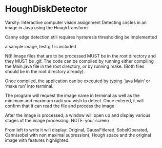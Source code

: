 HoughDiskDetector
=================

Varsity: Interactive computer vision assignment
Detecting circles in an image in Java using the HoughTransform

Canny edge detection still requires hysteresis thresholding be implemented

a sample image, test.gif is included

NB! Image files that are to be processed MUST be in the root directory and they MUST be .gif.
The code can be compiled by running either compiling the Main.java file in the root directory, or by running make. (Both files should be in the root directory already).

Once compiled, the application can be executed by typing ‘java Main’ or ‘make run’ into terminal.

The program will request the image name in terminal as well as the minimum and maximum radii you wish to detect. Once entered, it will confirm that it can read the file and process the image.

After the image is processed, a window will open up and display various stages of the image processing. NOTE: your screen 

From left to write it will display: Original, GaussFitlered, SobelOperated, Cann(sobel with non maximal supression), Hough space and the original image with features highlighted.
